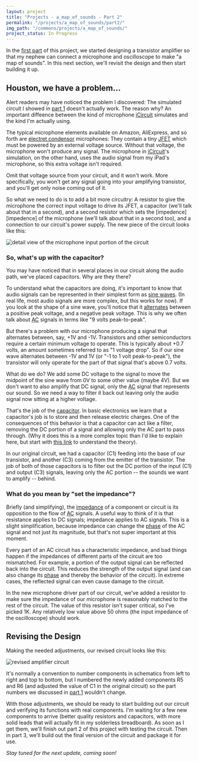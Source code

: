 ```yaml
---
layout: project
title: "Projects - a_map_of_sounds - Part 2"
permalink: "/projects/a_map_of_sounds/part2/"
img_path: "/commons/projects/a_map_of_sounds/"
project_status: In Progress
---
```


In the [first part][part1] of this project, we started designing a transistor 
amplifier so that my nephew can connect a microphone and oscilloscope to make 
"a map of sounds". In this next section, we'll revisit the design and then 
start building it up.

## Houston, we have a problem...

Alert readers may have noticed the problem I discovered: The simulated circuit
I showed in [part 1][part1] doesn't actually work. The reason why? An important
diffeence between the kind of microphone [iCircuit][icircuit] simulates and the
kind I'm actually using. 

The typical microphone elements available on Amazon, AliExpress, and so forth
are [electret condensor][electret] microphones: They contain a tiny [JFET][fet]
which must be powered by an external voltage source. Without that voltage, the
microphone won't produce any signal. The microphone in [iCircuit][icircuit]'s
simulation, on the other hand, uses the audio signal from my iPad's microphone,
so this extra voltage isn't required.

Omit that voltage source from your circuit, and it won't work. More 
specifically, you won't get any signal going into your amplifying transistor,
and you'll get only noise coming out of it.

So what we need to do is to add a bit more circuitry: A resistor to give the
microphone the correct input voltage to drive its JFET, a capacitor (we'll talk
about that in a second), and a second resistor which sets the 
[impedence][impedence] of the microphone (we'll talk about that in a second too),
and a connection to our circuit's power supply. The new piece of the circuit
looks like this:

![detail view of the microphone input portion of the circuit](microphone-driver.png)

### So, what's up with the capacitor?

You may have noticed that in several places in our circuit along the audio
path, we've placed capacitors. Why are they there?

To understand what the capacitors are doing, it's important to know that audio
signals can be represented in their simplest form as [sine waves][sinewave]. (In
real life, most audio signals are more complex, but this works for now). If you
look at the shape of a sine wave, you'll notice that it [alternates][ac] between a
positive peak voltage, and a negative peak voltage. This is why we often talk
about [AC][ac] signals in terms like "9 volts peak-to-peak".

But there's a problem with our microphone producing a signal that alternates 
between, say, +1V and -1V. Transistors and other semiconductors require a
certain minimum voltage to operate. This is typically about +0.7 volts, an
amount sometimes referred to as "1 voltage drop". So if our sine wave alternates
between -1V and 1V (or "-1 to 1 volt peak-to-peak"), the transistor will only
operate for the part of that signal that's above 0.7 volts.

What do we do? We add some DC voltage to the signal to move the midpoint of the
sine wave from 0V to some other value (maybe 4V). But we don't want to also 
amplify that DC signal, only the [AC][ac] signal that represents our sound. So
we need a way to filter it back out leaving only the audio signal now sitting
at a higher voltage. 

That's the job of the [capacitor][capacitor]. In basic electronics we learn
that a capacitor's job is to store and then release electric charges. One of
the consequences of this behavior is that a capacitor can act like a filter,
removing the DC portion of a signal and allowing only the AC part to pass
through. (Why it does this is a more complex topic than I'd like to explain
here, but start with [this link][capreact] to understand the theory). 

In our original circuit, we had a capacitor (C1) feeding into the base of
our transistor, and another (C3) coming from the emitter of the transistor.
The job of both of those capacitors is to filter out the DC portion of the
input (C1) and output (C3) signals, leaving only the AC portion -- the sounds
we want to amplify -- behind.

### What do you mean by "set the impedance"?

Briefly (and simplifying), the [impedance][impedance] of a component or 
circuit is its opposition to the flow of [AC][ac] signals. A useful way to
think of it is that resistance applies to DC signals; impedance applies to
AC signals. This is a slight simplification, because impedance can change
the [phase][phase] of the AC signal and not just its magnitude, but that's
not super important at this moment.

Every part of an AC circuit has a characteristic impedance, and bad things
happen if the impedances of different parts of the circuit are too mismatched.
For example, a portion of the output signal can be reflected back into the
circuit. This reduces the strength of the output signal (and can also change
its [phase][phase] and thereby the behavior of the circuit). In extreme cases,
the reflected signal can even cause damage to the circuit.

In the new microphone driver part of our circuit, we've added a resistor to
make sure the impedance of our microphone is reasonably matched to the rest
of the circuit. The value of this resistor isn't super critical, so I've
picked 1K. Any relatively low value above 50 ohms (the input impedance of
the oscilloscope) should work.

## Revising the Design

Making the needed adjustments, our revised circuit looks like this:

![revised amplifier circuit](amplifier-circuit-v3.png)

It's normally a convention to number components in schematics from left to
right and top to bottom, but I numbered the newly added components R5 and R6
(and adjusted the value of C1 in the original circuit) so the part numbers
we discussed in [part 1][part1] wouldn't change.

With those adjustments, we should be ready to start building out our circuit
and verifying its functions with real components. I'm waiting for a few new
components to arrive (better quality resistors and capacitors, with more 
solid leads that will actually fit in my solderless breadboard). As soon as
I get them, we'll finish out part 2 of this project with testing the circuit.
Then in part 3, we'll build out the final version of the circuit and package
it for use.

_Stay tuned for the next update, coming soon!_

[part1]: /projects/a_map_of_sounds/
[icircuit]: https://icircuitapp.com/
[ac]: https://en.wikipedia.org/wiki/Alternating_current
[electret]: https://en.wikipedia.org/wiki/Electret_microphone
[fet]: https://en.wikipedia.org/wiki/Field-effect_transistor
[sinewave]: https://en.wikipedia.org/wiki/Sine_wave
[capacitor]: https://en.wikipedia.org/wiki/Capacitor
[capreact]: <https://en.wikipedia.org/wiki/Electrical_reactance#Capacitive_reactance>
[impedance]: https://en.wikipedia.org/wiki/Electrical_impedance
[phase]: <https://en.wikipedia.org/wiki/Phase_(waves)>